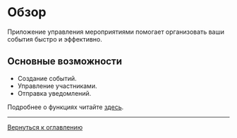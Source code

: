 # Обзор

Приложение управления мероприятиями помогает организовать ваши события быстро и эффективно.

## Основные возможности
- Создание событий.
- Управление участниками.
- Отправка уведомлений.

Подробнее о функциях читайте [здесь](features/features.md).

---

[Вернуться к оглавлению](../README.md)
